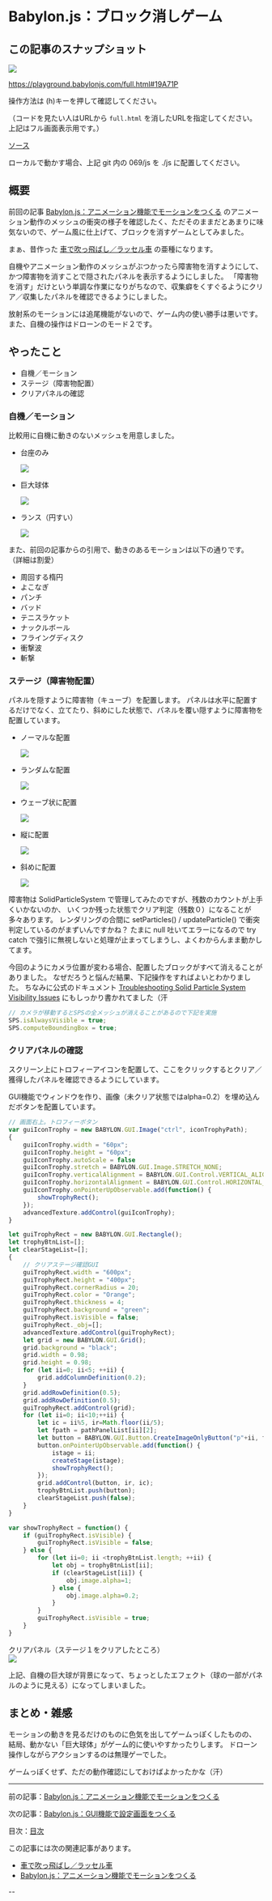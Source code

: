# Babylon.js：ブロック消しゲーム

## この記事のスナップショット

![](097/pic/097_ss_21.jpg)

https://playground.babylonjs.com/full.html#19A71P

操作方法は (h)キーを押して確認してください。

（コードを見たい人はURLから `full.html` を消したURLを指定してください。上記はフル画面表示用です。）

[ソース](097/)

ローカルで動かす場合、上記 git 内の 069/js を ./js に配置してください。

## 概要

前回の記事
[Babylon.js：アニメーション機能でモーションをつくる](096.md)
のアニメーション動作のメッシュの衝突の様子を確認したく、ただそのままだとあまりに味気ないので、ゲーム風に仕上げて、ブロックを消すゲームとしてみました。

まぁ、昔作った
[車で吹っ飛ばし／ラッセル車](053.md)
の亜種になります。

自機やアニメーション動作のメッシュがぶつかったら障害物を消すようにして、かつ障害物を消すことで隠されたパネルを表示するようにしました。
「障害物を消す」だけという単調な作業になりがちなので、収集癖をくすぐるようにクリア／収集したパネルを確認できるようにしました。

放射系のモーションには追尾機能がないので、ゲーム内の使い勝手は悪いです。
また、自機の操作はドローンのモード２です。

## やったこと

- 自機／モーション
- ステージ（障害物配置）
- クリアパネルの確認

### 自機／モーション

比較用に自機に動きのないメッシュを用意しました。

- 台座のみ  

  ![](097/pic/097_ss_11.jpg)

- 巨大球体  

  ![](097/pic/097_ss_12.jpg)

- ランス（円すい）  

  ![](097/pic/097_ss_13.jpg)


また、前回の記事からの引用で、動きのあるモーションは以下の通りです。
（詳細は割愛）

- 周回する楕円
- よこなぎ
- パンチ
- バッド
- テニスラケット
- ナックルボール
- フライングディスク
- 衝撃波
- 斬撃

### ステージ（障害物配置）

パネルを隠すように障害物（キューブ）を配置します。
パネルは水平に配置するだけでなく、立てたり、斜めにした状態で、パネルを覆い隠すように障害物を配置しています。

- ノーマルな配置  

  ![](097/pic/097_ss_21.jpg)

- ランダムな配置  

  ![](097/pic/097_ss_22.jpg)

- ウェーブ状に配置  

  ![](097/pic/097_ss_23.jpg)

- 縦に配置  

  ![](097/pic/097_ss_24.jpg)

- 斜めに配置  

  ![](097/pic/097_ss_25.jpg)


障害物は SolidParticleSystem で管理してみたのですが、残数のカウントが上手くいかないのか、
いくつか残った状態でクリア判定（残数０）になることが多々あります。
レンダリングの合間に setParticles() / updateParticle() で衝突判定しているのがまずいんですかね？
たまに null 吐いてエラーになるので try catch で強引に無視しないと処理が止まってしまうし、よくわからんまま動かしてます。

今回のようにカメラ位置が変わる場合、配置したブロックがすべて消えることがありました。
なぜだろうと悩んだ結果、下記操作をすればよいとわかりました。
ちなみに公式のドキュメント
[Troubleshooting Solid Particle System Visibility Issues](https://doc.babylonjs.com/features/featuresDeepDive/particles/solid_particle_system/sps_visibility/)
にもしっかり書かれてました（汗

```js
// カメラが移動するとSPSの全メッシュが消えることがあるので下記を実施
SPS.isAlwaysVisible = true;
SPS.computeBoundingBox = true;
```

### クリアパネルの確認

スクリーン上にトロフィーアイコンを配置して、ここをクリックするとクリア／獲得したパネルを確認できるようにしています。

GUI機能でウィンドウを作り、画像（未クリア状態ではalpha=0.2）を埋め込んだボタンを配置しています。

```js
// 画面右上。トロフィーボタン
var guiIconTrophy = new BABYLON.GUI.Image("ctrl", iconTrophyPath);
{
    guiIconTrophy.width = "60px";
    guiIconTrophy.height = "60px";
    guiIconTrophy.autoScale = false
    guiIconTrophy.stretch = BABYLON.GUI.Image.STRETCH_NONE;
    guiIconTrophy.verticalAlignment = BABYLON.GUI.Control.VERTICAL_ALIGNMENT_TOP;
    guiIconTrophy.horizontalAlignment = BABYLON.GUI.Control.HORIZONTAL_ALIGNMENT_RIGHT;
    guiIconTrophy.onPointerUpObservable.add(function() {
        showTrophyRect();
    });
    advancedTexture.addControl(guiIconTrophy);   
}

let guiTrophyRect = new BABYLON.GUI.Rectangle(); 
let trophyBtnList=[];
let clearStageList=[];
{
    // クリアステージ確認GUI
    guiTrophyRect.width = "600px";
    guiTrophyRect.height = "400px";
    guiTrophyRect.cornerRadius = 20;
    guiTrophyRect.color = "Orange";
    guiTrophyRect.thickness = 4;
    guiTrophyRect.background = "green";
    guiTrophyRect.isVisible = false;
    guiTrophyRect._obj=[];
    advancedTexture.addControl(guiTrophyRect);
    let grid = new BABYLON.GUI.Grid();
    grid.background = "black";
    grid.width = 0.98;
    grid.height = 0.98;
    for (let ii=0; ii<5; ++ii) {
        grid.addColumnDefinition(0.2);
    }
    grid.addRowDefinition(0.5);
    grid.addRowDefinition(0.5);
    guiTrophyRect.addControl(grid); 
    for (let ii=0; ii<10;++ii) {
        let ic = ii%5, ir=Math.floor(ii/5);
        let fpath = pathPanelList[ii][2];
        let button = BABYLON.GUI.Button.CreateImageOnlyButton("p"+ii, fpath);
        button.onPointerUpObservable.add(function() {
            istage = ii;
            createStage(istage);
            showTrophyRect();
        });
        grid.addControl(button, ir, ic);
        trophyBtnList.push(button);
        clearStageList.push(false);
    }
}

var showTrophyRect = function() {
    if (guiTrophyRect.isVisible) {
        guiTrophyRect.isVisible = false;
    } else {
        for (let ii=0; ii <trophyBtnList.length; ++ii) {
            let obj = trophyBtnList[ii];
            if (clearStageList[ii]) {
                obj.image.alpha=1;
            } else {
                obj.image.alpha=0.2;
            }
        }
        guiTrophyRect.isVisible = true;
    }
}
```

クリアパネル（ステージ１をクリアしたところ）  
![](097/pic/097_ss_31.jpg)

上記、自機の巨大球が背景になって、ちょっとしたエフェクト（球の一部がパネルのように見える）になってしまいました。

## まとめ・雑感

モーションの動きを見るだけのものに色気を出してゲームっぽくしたものの、
結局、動かない「巨大球体」がゲーム的に使いやすかったりします。
ドローン操作しながらアクションするのは無理ゲーでした。

ゲームっぽくせず、ただの動作確認にしておけばよかったかな（汗）

------------------------------------------------------------

前の記事：[Babylon.js：アニメーション機能でモーションをつくる](096.md)

次の記事：[Babylon.js：GUI機能で設定画面をつくる](098.md)


目次：[目次](000.md)

この記事には次の関連記事があります。

- [車で吹っ飛ばし／ラッセル車](053.md)
- [Babylon.js：アニメーション機能でモーションをつくる](096.md)


--
